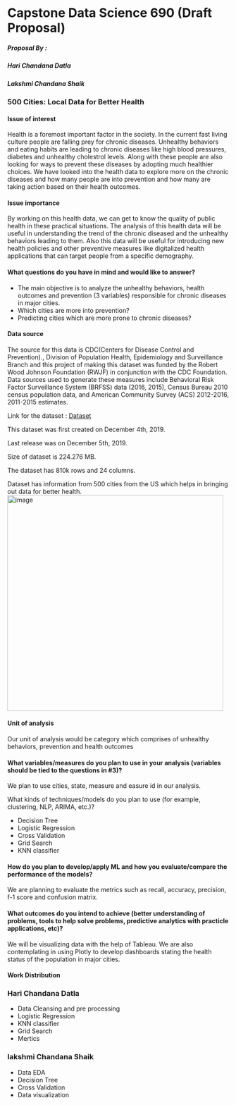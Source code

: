 # Capstone Data Science 690 (Draft Proposal)
##### Proposal By :
##### Hari Chandana Datla
##### Lakshmi Chandana Shaik
### 500 Cities: Local Data for Better Health

#### Issue of interest
Health is a foremost important factor in the society. In the current fast living culture people are falling prey for chronic diseases. Unhealthy behaviors and eating habits are leading to chronic diseases like high blood pressures, diabetes and unhealthy cholestrol levels. Along with these people are also looking for ways to prevent these diseases by adopting much healthier choices. We have looked into the health data to explore more on the chronic diseases and how many people are into prevention and how many are taking action based on their health outcomes.

#### Issue importance
By working on this health data, we can get to know the quality of public health in these practical situations. The analysis of this health data will be useful in understanding the trend of the chronic diseased and the unhealthy behaviors leading to them. Also this data will be useful for introducing new health policies and other preventive measures like digitalized health applications that can target people from a specific demography. 

#### What questions do you have in mind and would like to answer?
* The main objective is to analyze the unhealthy behaviors, health outcomes and prevention (3 variables) responsible for chronic diseases in major cities.
* Which cities are more into prevention?
* Predicting cities which are more prone to chronic diseases?

#### Data source 
The source for this data is CDC(Centers for Disease Control and Prevention)., Division of Population Health, Epidemiology and Surveillance Branch and this project of making this dataset was funded by the Robert Wood Johnson Foundation (RWJF) in conjunction with the CDC Foundation. Data sources used to generate these measures include Behavioral Risk Factor Surveillance System (BRFSS) data (2016, 2015), Census Bureau 2010 census population data, and American Community Survey (ACS)
2012-2016, 2011-2015 estimates.

Link for the dataset : [Dataset](https://chronicdata.cdc.gov/500-Cities-Places/500-Cities-Local-Data-for-Better-Health-2018-relea/rja3-32tc)

This dataset was first created on December 4th, 2019.

Last release was on December 5th, 2019.

Size of dataset is 224.276 MB.

The dataset has 810k rows and 24 columns.

Dataset has information from 500 cities from the US which helps in bringing out data for better health.
<img width="490" alt="image" src="https://user-images.githubusercontent.com/77841272/172450415-248c823a-6880-4b50-9169-6c7d5f1c7e7d.png">

#### Unit of analysis
Our unit of analysis would be category which comprises of unhealthy behaviors, prevention and health outcomes

#### What variables/measures do you plan to use in your analysis (variables should be tied to the questions in #3)?
We plan to use cities, state, measure and easure id in our analysis.

What kinds of techniques/models do you plan to use (for example, clustering, NLP, ARIMA, etc.)?
* Decision Tree
* Logistic Regression
* Cross Validation
* Grid Search
* KNN classifier
#### How do you plan to develop/apply ML and how you evaluate/compare the performance of the models?
We are planning to evaluate the metrics such as recall, accuracy, precision, f-1 score and  confusion matrix. 
#### What outcomes do you intend to achieve (better understanding of problems, tools to help solve problems, predictive analytics with practicle applications, etc)?
We will be visualizing data with the help of Tableau. We are also contemplating in using Plotly to develop dashboards stating the health status of the population in major cities.
#### Work Distribution
### Hari Chandana Datla
* Data Cleansing and pre processing
* Logistic Regression
* KNN classifier
* Grid Search
* Mertics
### lakshmi Chandana Shaik
* Data EDA
* Decision Tree
* Cross Validation
* Data visualization 

